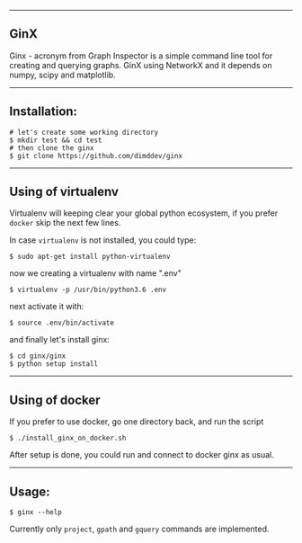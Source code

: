 ----
## GinX

Ginx - acronym from Graph Inspector is a simple command line tool for creating and querying graphs.
GinX using NetworkX and it depends on numpy, scipy and matplotlib.

----
## Installation:

    # let's create some working directory
    $ mkdir test && cd test
	# then clone the ginx
    $ git clone https://github.com/dimddev/ginx

----
## Using of virtualenv

Virtualenv will keeping clear your global python ecosystem, if you prefer `docker` skip the next few lines.

In case `virtualenv` is not installed, you could type:

    $ sudo apt-get install python-virtualenv

now we creating a virtualenv with name ".env"

    $ virtualenv -p /usr/bin/python3.6 .env

next activate it with:

    $ source .env/bin/activate

and finally let's install ginx:

    $ cd ginx/ginx
    $ python setup install

----
## Using of docker

If you prefer to use docker, go one directory back, and run the script

    $ ./install_ginx_on_docker.sh

After setup is done, you could run and connect to docker ginx as usual.

----
## Usage:

    $ ginx --help

Currently only `project`, `gpath` and `gquery` commands are implemented.
